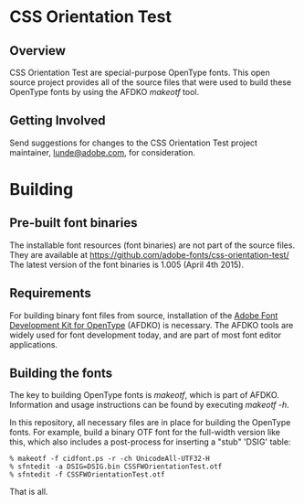 CSS Orientation Test
====

Overview
----
CSS Orientation Test are special-purpose OpenType fonts. This open source project provides all of the source files
that were used to build these OpenType fonts by using the AFDKO *makeotf* tool.

Getting Involved
----
Send suggestions for changes to the CSS Orientation Test project maintainer, lunde@adobe.com, for consideration.

Building
====

Pre-built font binaries
----
The installable font resources (font binaries) are not part of the source files.
They are available at  https://github.com/adobe-fonts/css-orientation-test/
The latest version of the font binaries is 1.005 (April 4th 2015).


Requirements
----

For building binary font files from source, installation of the
[Adobe Font Development Kit for OpenType](http://www.adobe.com/devnet/opentype/afdko.html) (AFDKO)
is necessary. The AFDKO tools are widely used for font development today, and are part of most font editor applications.

Building the fonts
----

The key to building OpenType fonts is *makeotf*, which is part of AFDKO. Information and usage instructions can be found
by executing *makeotf -h*.

In this repository, all necessary files are in place for building the OpenType fonts. For example, build a binary OTF font
for the full-width version like this, which also includes a post-process for inserting a "stub" 'DSIG' table:

    % makeotf -f cidfont.ps -r -ch UnicodeAll-UTF32-H
    % sfntedit -a DSIG=DSIG.bin CSSFWOrientationTest.otf
    % sfntedit -f CSSFWOrientationTest.otf

That is all.
